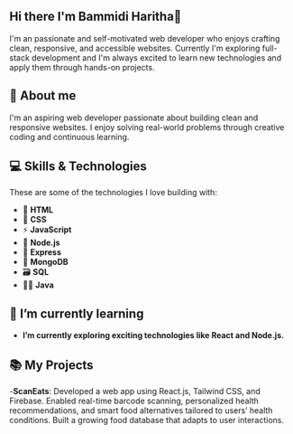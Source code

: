 ## Hi there I'm Bammidi Haritha👋
I'm an passionate and self-motivated web developer who enjoys crafting clean, responsive, and accessible websites. Currently I'm exploring full-stack development and I'm always excited to learn new technologies and apply them through hands-on projects.

## 🚀 About me
I'm an aspiring web developer passionate about building clean and responsive websites.
I enjoy solving real-world problems through creative coding and continuous learning.


## 💻 Skills & Technologies
These are some of the technologies I love building with:

- 📝 **HTML**
- 🎨 **CSS**
- ⚡ **JavaScript**
- 🌱 **Node.js**
- 🚀 **Express**
- 🍃 **MongoDB**
- 🗃️ **SQL**
- 🧑‍💻 **Java**

##  🌱 I’m currently learning

- **I’m currently exploring exciting technologies like React and Node.js.**

## 📚 My Projects

-**ScanEats**: Developed a web app using React.js, Tailwind CSS, and Firebase. Enabled real-time barcode scanning, personalized health recommendations, and smart food alternatives tailored to users’ health conditions. Built a growing food database that adapts to user interactions.


<!--
**Haritha790/Haritha790** is a ✨ _special_ ✨ repository because its `README.md` (this file) appears on your GitHub profile.

Here are some ideas to get you started:

- 🔭 I’m currently working on ...
- 🌱 I’m currently learning ...
- 👯 I’m looking to collaborate on ...
- 🤔 I’m looking for help with ...
- 💬 Ask me about ...
- 📫 How to reach me: ...
- 😄 Pronouns: ...
- ⚡ Fun fact: ...
-->
